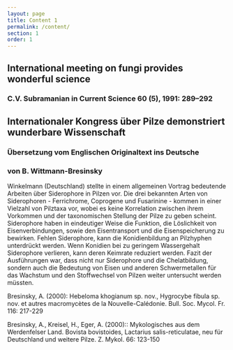 ```yaml
---
layout: page
title: Content 1
permalink: /content/
section: 1
order: 1
---
```


## International meeting on fungi provides wonderful science 
### C.V. Subramanian in Current Science 60 (5), 1991: 289–292
## Internationaler Kongress über Pilze demonstriert wunderbare Wissenschaft
### Übersetzung vom Englischen Originaltext ins Deutsche 
### von B. Wittmann-Bresinsky


Winkelmann (Deutschland) stellte in einem allgemeinen Vortrag bedeutende Arbeiten über Siderophore in Pilzen vor. Die drei bekannten Arten von Siderophoren - Ferrichrome, Coprogene und Fusarinine - kommen in einer Vielzahl von Pilztaxa vor, wobei es keine Korrelation zwischen ihrem Vorkommen und der taxonomischen Stellung der Pilze zu geben scheint. Siderophore haben in eindeutiger Weise die Funktion,  die Löslichkeit von Eisenverbindungen, sowie den Eisentransport und die Eisenspeicherung zu bewirken. Fehlen Siderophore, kann die Konidienbildung an Pilzhyphen unterdrückt werden. Wenn Konidien bei zu geringem Wassergehalt Siderophore verlieren, kann deren Keimrate reduziert werden. Fazit der Ausführungen war, dass nicht nur Siderophore und die Chelatbildung, sondern auch die Bedeutung von Eisen und anderen Schwermetallen für das Wachstum und den Stoffwechsel von Pilzen weiter untersucht werden müssten.

<p class="kapitaelchen">
Bresinsky, A. (2000): Hebeloma khogianum sp. nov., Hygrocybe fibula sp. nov. et autres macromycètes de la Nouvelle-Calédonie. Bull. Soc. Mycol. Fr. 116: 217-229
</p>

<p class="kapitaelchen">
Bresinsky, A., Kreisel, H., Eger, A. (2000):: Mykologisches aus dem Werdenfelser Land. Bovista bovistoides, Lactarius salis-reticulatae, neu für Deutschland und weitere Pilze. Z. Mykol. 66: 123-150
</p>

